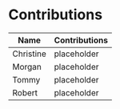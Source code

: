 # Contributions

|  Name     |   Contributions |
|-----------|---------------------------------------|
| Christine | placeholder |
|  Morgan   | placeholder |
|   Tommy   | placeholder |
|  Robert   | placeholder |
